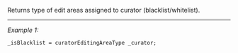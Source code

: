 Returns type of edit areas assigned to curator (blacklist/whitelist).


---
*Example 1:*
```sqf
_isBlacklist = curatorEditingAreaType _curator;
```